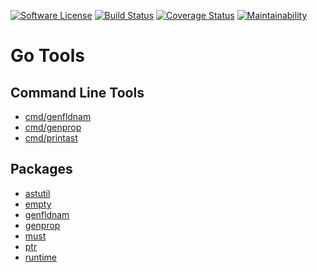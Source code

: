 [![Software License](https://img.shields.io/badge/license-MIT-brightgreen.svg?style=flat-square)](LICENSE)
[![Build Status](https://github.com/hidori/go-tools/actions/workflows/ci.yml/badge.svg?branch=main)](https://github.com/hidori/go-tools/actions/workflows/ci.yml)
[![Coverage Status](https://coveralls.io/repos/github/hidori/go-tools/badge.svg)](https://coveralls.io/github/hidori/go-tools)
[![Maintainability](https://api.codeclimate.com/v1/badges/979abcdc61b3f820e6ad/maintainability)](https://codeclimate.com/github/hidori/go-tools/maintainability)
# Go Tools

## Command Line Tools

* [cmd/genfldnam](./cmd/genfldnam/)
* [cmd/genprop](./cmd/genprop/)
* [cmd/printast](./cmd/printast)

## Packages

* [astutil](./astutil/)
* [empty](./empty/)
* [genfldnam](./genfldnam/)
* [genprop](./genprop/)
* [must](./must/)
* [ptr](./ptr/)
* [runtime](./runtime/)
